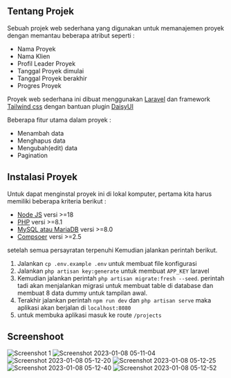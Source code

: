 
## Tentang Projek

Sebuah projek web sederhana yang digunakan untuk memanajemen proyek dengan memantau beberapa atribut seperti :
- Nama Proyek
- Nama Klien
- Profil Leader Proyek
- Tanggal Proyek dimulai
- Tanggal Proyek berakhir
- Progres Proyek

Proyek web sederhana ini dibuat menggunakan [Laravel](https://laravel.com/docs) dan framework [Tailwind css](https://tailwindcss.com/) dengan bantuan plugin [DaisyUI](https://daisyui.com/)

Beberapa fitur utama dalam proyek :
- Menambah data
- Menghapus data
- Mengubah(edit) data
- Pagination
## Instalasi Proyek

Untuk dapat menginstal proyek ini di lokal komputer, pertama kita harus memiliki beberapa kriteria berikut :
- [Node JS](https://nodejs.org/en/download/) versi >=18 
- [PHP](https://www.php.net/downloads.php) versi >=8.1 
- [MySQL atau MariaDB](https://www.mysql.com/) versi >=8.0
- [Compsoer](https://getcomposer.org/) versi >=2.5

setelah semua persayratan terpenuhi Kemudian jalankan perintah berikut.
1. Jalankan `cp .env.example .env` untuk membuat file konfigurasi
2. Jalankan `php artisan key:generate` untuk membuat `APP_KEY` laravel
3. Kemudian jalankan perintah `php artisan migrate:fresh --seed`. perintah tadi akan menjalankan migrasi untuk membuat table di database dan membuat 8 data dummy untuk tampilan awal.
4. Terakhir jalankan perintah `npm run dev` dan `php artisan serve` maka aplikasi akan berjalan di `localhost:8080`
5. untuk membuka aplikasi masuk ke route `/projects`

## Screenshoot
![Screenshot 1](https://user-images.githubusercontent.com/49960993/211170558-c0ccea78-0f60-4ddb-944c-b5524d211a85.png)
![Screenshot  2023-01-08 05-11-04](https://user-images.githubusercontent.com/49960993/211170560-7c919818-64c3-4a21-928d-21651ddb8ff1.png)
![Screenshot  2023-01-08 05-12-20](https://user-images.githubusercontent.com/49960993/211170562-8a75b5d7-8467-46d1-bef3-8cf8be19863e.png)
![Screenshot  2023-01-08 05-12-25](https://user-images.githubusercontent.com/49960993/211170563-a1af041b-137e-4a44-83ad-bb18e1f4a02d.png)
![Screenshot  2023-01-08 05-12-40](https://user-images.githubusercontent.com/49960993/211170565-e37093c4-3d62-43ba-b9d6-6a0bb82b4b6e.png)
![Screenshot  2023-01-08 05-12-52](https://user-images.githubusercontent.com/49960993/211170566-b18aa42c-4ca9-430e-8be7-0e4d9a660285.png)



